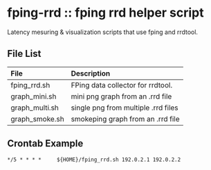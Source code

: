 # fping-rrd :: fping rrd helper script

Latency mesuring & visualization scripts that use fping and rrdtool.

## File List

| File | Description |
| :--- | :--- |
| fping_rrd.sh | FPing data collector for rrdtool. |
| graph_mini.sh | mini png graph from an .rrd file |
| graph_multi.sh | single png from multiple .rrd files |
| graph_smoke.sh | smokeping graph from an .rrd file |

## Crontab Example

```crontab
*/5 * * * *     ${HOME}/fping_rrd.sh 192.0.2.1 192.0.2.2
```
